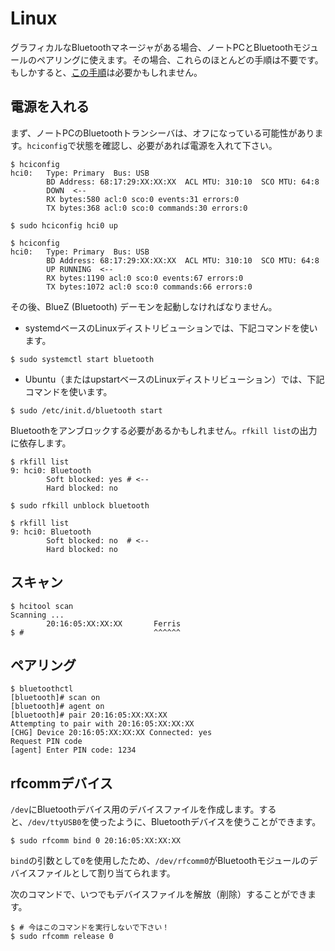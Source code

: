 # Linux

<!-- 
If you have a graphical Bluetooth manager, you can use that to pair your laptop to the Bluetooth
module and skip most of these steps. You'll probably still have to [this step] though.
 -->

グラフィカルなBluetoothマネージャがある場合、ノートPCとBluetoothモジュールのペアリングに使えます。その場合、これらのほとんどの手順は不要です。
もしかすると、[この手順]は必要かもしれません。

<!-- [this step]: #rfcomm-device -->

[この手順]: #rfcomm-device

<!-- ## Power up -->

## 電源を入れる

<!-- 
First, your laptop's Bluetooth transceiver may be OFF. Check its status with `hciconfig` and turn it
ON if necessary:
 -->

まず、ノートPCのBluetoothトランシーバは、オフになっている可能性があります。`hciconfig`で状態を確認し、必要があれば電源を入れて下さい。

``` console
$ hciconfig
hci0:   Type: Primary  Bus: USB
        BD Address: 68:17:29:XX:XX:XX  ACL MTU: 310:10  SCO MTU: 64:8
        DOWN  <--
        RX bytes:580 acl:0 sco:0 events:31 errors:0
        TX bytes:368 acl:0 sco:0 commands:30 errors:0

$ sudo hciconfig hci0 up

$ hciconfig
hci0:   Type: Primary  Bus: USB
        BD Address: 68:17:29:XX:XX:XX  ACL MTU: 310:10  SCO MTU: 64:8
        UP RUNNING  <--
        RX bytes:1190 acl:0 sco:0 events:67 errors:0
        TX bytes:1072 acl:0 sco:0 commands:66 errors:0
```

<!-- Then you need to launch the BlueZ (Bluetooth) daemon: -->

その後、BlueZ (Bluetooth) デーモンを起動しなければなりません。

<!-- - On systemd based Linux distributions, use: -->

- systemdベースのLinuxディストリビューションでは、下記コマンドを使います。

``` console
$ sudo systemctl start bluetooth
```

<!-- - On Ubuntu (or upstart based Linux distributions), use: -->

- Ubuntu（またはupstartベースのLinuxディストリビューション）では、下記コマンドを使います。

``` console
$ sudo /etc/init.d/bluetooth start
```

<!-- You may also need to unblock your Bluetooth, depending on what `rfkill list` says: -->

Bluetoothをアンブロックする必要があるかもしれません。`rfkill list`の出力に依存します。

``` console
$ rkfill list
9: hci0: Bluetooth
        Soft blocked: yes # <--
        Hard blocked: no

$ sudo rfkill unblock bluetooth

$ rkfill list
9: hci0: Bluetooth
        Soft blocked: no  # <--
        Hard blocked: no

```

<!-- ## Scan -->

## スキャン

``` console
$ hcitool scan
Scanning ...
        20:16:05:XX:XX:XX       Ferris
$ #                             ^^^^^^
```

<!-- ## Pair -->

## ペアリング

``` console
$ bluetoothctl
[bluetooth]# scan on
[bluetooth]# agent on
[bluetooth]# pair 20:16:05:XX:XX:XX
Attempting to pair with 20:16:05:XX:XX:XX
[CHG] Device 20:16:05:XX:XX:XX Connected: yes
Request PIN code
[agent] Enter PIN code: 1234
```

<!-- ## rfcomm device -->

## rfcommデバイス

<!-- 
We'll create a device file for our Bluetooth module in `/dev`. Then we'll be able to use it just
like we used `/dev/ttyUSB0`.
 -->

`/dev`にBluetoothデバイス用のデバイスファイルを作成します。すると、`/dev/ttyUSB0`を使ったように、Bluetoothデバイスを使うことができます。

``` console
$ sudo rfcomm bind 0 20:16:05:XX:XX:XX
```

<!-- 
Because we used `0` as an argument to `bind`, `/dev/rfcomm0` will be the device file assigned to our
Bluetooth module.
 -->

`bind`の引数として`0`を使用したため、`/dev/rfcomm0`がBluetoothモジュールのデバイスファイルとして割り当てられます。

<!-- You can release (destroy) the device file at any time with the following command: -->

次のコマンドで、いつでもデバイスファイルを解放（削除）することができます。

``` console
$ # 今はこのコマンドを実行しないで下さい！
$ sudo rfcomm release 0
```
